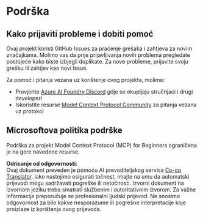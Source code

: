 <!--
CO_OP_TRANSLATOR_METADATA:
{
  "original_hash": "b3cffaf217113101e21eba532be806ea",
  "translation_date": "2025-05-20T22:39:47+00:00",
  "source_file": "SUPPORT.md",
  "language_code": "hr"
}
-->
# Podrška

## Kako prijaviti probleme i dobiti pomoć  

Ovaj projekt koristi GitHub Issues za praćenje grešaka i zahtjeva za novim značajkama. Molimo vas da prije prijavljivanja novih problema pregledate postojeće kako biste izbjegli duplikate. Za nove probleme, prijavite svoju grešku ili zahtjev kao novi Issue.

Za pomoć i pitanja vezana uz korištenje ovog projekta, molimo:
- Provjerite [Azure AI Foundry Discord](https://discord.com/invite/ByRwuEEgH4) gdje se okupljaju stručnjaci i drugi developeri
- Iskoristite resurse [Model Context Protocol Community](https://modelcontextprotocol.io/community/) za pitanja vezana uz protokol

## Microsoftova politika podrške  

Podrška za projekt Model Context Protocol (MCP) for Beginners ograničena je na gore navedene resurse.

**Odricanje od odgovornosti**:  
Ovaj dokument preveden je pomoću AI prevoditeljskog servisa [Co-op Translator](https://github.com/Azure/co-op-translator). Iako nastojimo osigurati točnost, imajte na umu da automatski prijevodi mogu sadržavati pogreške ili netočnosti. Izvorni dokument na izvornom jeziku treba smatrati službenim i autoritativnim izvorom. Za važne informacije preporučuje se profesionalni ljudski prijevod. Ne snosimo odgovornost za bilo kakve nesporazume ili pogrešne interpretacije koje proizlaze iz korištenja ovog prijevoda.